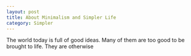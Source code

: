 ```yaml
---
layout: post
title: About Minimalism and Simpler Life
category: Simpler
---
```


The world today is full of good ideas. Many of them are too good to be
brought to life. They are otherwise
